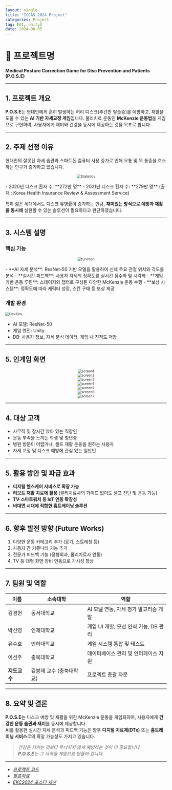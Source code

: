 ```yaml
---
layout: single
title: "ICCAS 2024 Project"
categories: Project
tag: [AI, unity]
date: 2024-08-05
---
```


# 📌 프로젝트명  
**Medical Posture Correction Game for Disc Prevention and Patients (P.O.S.E)**

---

## 1. 프로젝트 개요

**P.O.S.E**는 현대인에게 흔히 발생하는 허리 디스크(추간판 탈출증)를 예방하고, 재활을 도울 수 있는 **AI 기반 자세교정 게임**입니다. 물리치료 운동인 **McKenzie 운동법**을 게임으로 구현하여, 사용자에게 재미와 건강을 동시에 제공하는 것을 목표로 합니다.

---

## 2. 주제 선정 이유

현대인의 잘못된 자세 습관과 스마트폰·컴퓨터 사용 증가로 인해 요통 및 목 통증을 호소하는 인구가 증가하고 있습니다.  
<p align="center">
<img src="/images/ICCAS2024/slide4.PNG" alt="Statistics" style="zoom: 75%;" /><br>
</p>
- 2020년 디스크 환자 수: **272만 명**  
- 2021년 디스크 환자 수: **279만 명**  
(출처 : Korea Health Insurance Review & Assessment Service)

특히 젊은 세대에서도 디스크 유병률이 증가하는 만큼, **재미있는 방식으로 예방과 재활을 동시에** 실현할 수 있는 솔루션이 필요하다고 판단하였습니다.

---

## 3. 시스템 설명

### 핵심 기능  
<p align="center">
<img src="/images/ICCAS2024/slide10.PNG" alt="function" style="zoom: 75%;" /><br>
</p>
- **AI 자세 분석**: ResNet-50 기반 모델을 활용하여 신체 주요 관절 위치와 각도를 분석
- **실시간 피드백**: 사용자 자세의 정확도를 실시간 점수화 및 시각화
- **게임 기반 운동 루틴**: 스테이지와 챕터로 구성된 다양한 McKenzie 운동 수행
- **보상 시스템**: 정확도에 따라 캐릭터 성장, 스킨 구매 등 보상 제공

### 개발 환경  
<img src="/images/ICCAS2024/slide8.PNG" alt="Dev.Env." style="zoom: 75%;" /><br>
- AI 모델: ResNet-50
- 게임 엔진: Unity
- DB: 사용자 정보, 자세 분석 데이터, 게임 내 진척도 저장

---

## 5. 인게임 화면
<p align="center">
<img src="/images/ICCAS2024/slide13.PNG" alt="screen1" style="zoom: 75%;" /><br>
<img src="/images/ICCAS2024/slide14.PNG" alt="screen2" style="zoom: 75%;" /><br>
<img src="/images/ICCAS2024/slide15.PNG" alt="screen3" style="zoom: 75%;" /><br>
<img src="/images/ICCAS2024/slide16.PNG" alt="screen4" style="zoom: 75%;" /><br>
<img src="/images/ICCAS2024/slide17.PNG" alt="screen5" style="zoom: 75%;" /><br>
<img src="/images/ICCAS2024/slide18.PNG" alt="screen6" style="zoom: 75%;" /><br>
<img src="/images/ICCAS2024/slide19.PNG" alt="screen7" style="zoom: 75%;" />
</p>

---

## 4. 대상 고객

- 사무직 및 장시간 앉아 있는 직장인
- 운동 부족을 느끼는 학생 및 청년층
- 병원 방문이 어렵거나, 셀프 재활 운동을 원하는 사용자
- 자세 교정 및 디스크 예방에 관심 있는 일반인

---

## 5. 활용 방안 및 파급 효과

- **디지털 헬스케어 서비스로 확장 가능**  
- **리모트 재활 치료에 활용** (물리치료사의 가이드 없이도 셀프 진단 및 운동 가능)  
- **TV·스마트워치 등 IoT 연동 확장성**  
- **비대면 시대에 적합한 홈트레이닝 솔루션**  

---

## 6. 향후 발전 방향 (Future Works)

1. 다양한 운동 카테고리 추가 (요가, 스트레칭 등)
2. 사용자 간 커뮤니티 기능 추가
3. 전문가 피드백 기능 (정형외과, 물리치료사 연동)
4. TV 등 대형 화면 장비 연동으로 가시성 향상

---

## 7. 팀원 및 역할

| 이름         | 소속대학               | 역할                                      |
|--------------|------------------------|-------------------------------------------|
| 김경현       | 동서대학교             | AI 모델 연동, 자세 평가 알고리즘 개발     |
| 박신영       | 인제대학교             | 게임 UI 개발, 모션 인식 기능, DB 관리     |
| 유수호       | 인하대학교             | 게임 시스템 통합 및 테스트                |
| 이선주       | 충북대학교             | 데이터베이스 관리 및 인터페이스 지원      |
| **지도교수** | 김봉재 교수 (충북대학교) | 프로젝트 총괄 자문                         |

---

## 8. 요약 및 결론

**P.O.S.E**는 디스크 예방 및 재활을 위한 McKenzie 운동을 게임화하여, 사용자에게 **건강한 운동 습관과 재미**를 동시에 제공합니다.  
AI를 활용한 실시간 자세 분석과 피드백 기능은 향후 **디지털 치료제(DTx)** 또는 **홈트레이닝 서비스**로의 확장 가능성도 가지고 있습니다.

> *건강은 지키는 것보다 무너지지 않게 예방하는 것이 더 중요합니다.*  
> ***P.O.S.E**는 그 시작을 게임으로 만들어 갑니다.*

---


- *[프로젝트 코드](https://github.com/zachpaul7/ICCAS_4)*  
- *[발표자료](https://drive.google.com/file/d/1mciSA6k7jMiwEmd2MdGlWDDxnLXxcEWT/view?usp=sharing)*  
- *[EKC2024 포스터 세션](https://drive.google.com/file/d/14yUuSrNu6T3y3odnOtQFwmmDYyRWfyH4/view?usp=sharing)*